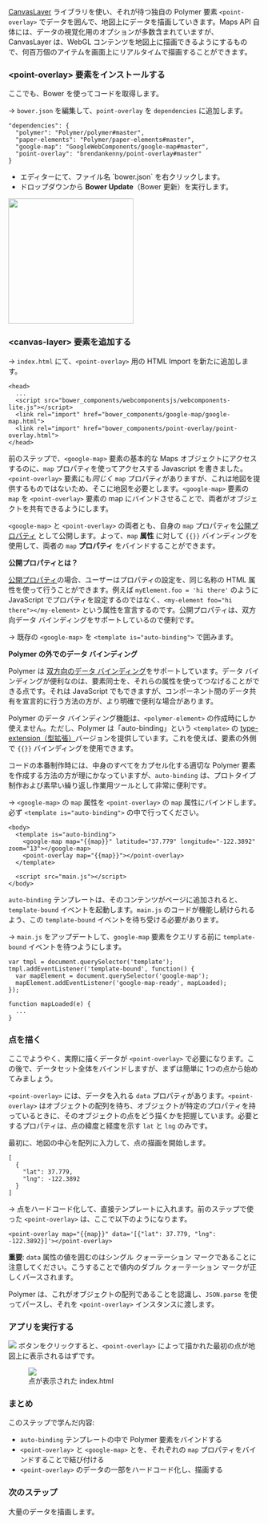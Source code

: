 ﻿<toc-element></toc-element>

[CanvasLayer](https://github.com/brendankenny/CanvasLayer) ライブラリを使い、それが待つ独自の Polymer 要素 `<point-overlay>` でデータを囲んで、地図上にデータを描画していきます。Maps API 自体には、データの視覚化用のオプションが多数含まれていますが、CanvasLayer は、WebGL コンテンツを地図上に描画できるようにするもので、何百万個のアイテムを画面上にリアルタイムで描画することができます。

### &lt;point-overlay> 要素をインストールする

ここでも、Bower を使ってコードを取得します。

&rarr; `bower.json` を編集して、`point-overlay` を `dependencies` に追加します。

    "dependencies": {
      "polymer": "Polymer/polymer#master",
      "paper-elements": "Polymer/paper-elements#master",
      "google-map": "GoogleWebComponents/google-map#master",
      "point-overlay": "brendankenny/point-overlay#master"
    }

<div class="stepbystep">
  <ul>
    <li>エディターにて、ファイル名 `bower.json` を右クリックします。</li>
    <li>ドロップダウンから <b>Bower Update</b>（Bower 更新）を実行します。</li>
  </ul>
  <div>
    <img src="img/s2-bowerupdate.png" style="height:250px;">
  </div>
</div>

### &lt;canvas-layer> 要素を追加する

&rarr; `index.html` にて、`<point-overlay>` 用の HTML Import を新たに追加します。

    <head>
      ...
      <script src="bower_components/webcomponentsjs/webcomponents-lite.js"></script>
      <link rel="import" href="bower_components/google-map/google-map.html">
      <link rel="import" href="bower_components/point-overlay/point-overlay.html">
    </head>

前のステップで、`<google-map>` 要素の基本的な Maps オブジェクトにアクセスするのに、`map` プロパティを使ってアクセスする Javascript を書きました。`<point-overlay>` 要素にも*同じく* `map` プロパティがありますが、これは地図を提供するものではないため、そこに地図を必要とします。`<google-map>` 要素の `map` を `<point-overlay>` 要素の map にバインドさせることで、両者がオブジェクトを共有できるようにします。

`<google-map>` と `<point-overlay>` の両者とも、自身の `map` プロパティを[公開プロパティ](http://www.polymer-project.org/docs/polymer/polymer.html#published-properties) として公開します。よって、`map` **属性** に対して `{{}}` バインディングを使用して、両者の `map` **プロパティ** をバインドすることができます。

<aside class="callout">
  <b>公開プロパティとは？</b>
  <p><a href="http://www.polymer-project.org/docs/polymer/polymer.html#published-properties">公開プロパティ</a>の場合、ユーザーはプロパティの設定を、同じ名称の HTML 属性を使って行うことができます。例えば <code>myElement.foo = 'hi there'</code> のように JavaScript でプロパティを設定するのではなく、<code>&lt;my-element foo="hi there">&lt;/my-element></code> という属性を宣言するのです。公開プロパティは、双方向データ バインディングをサポートしているので便利です。</p>
</aside> 

&rarr; 既存の `<google-map>` を `<template is="auto-binding">` で囲みます。

<aside class="callout">
  <b>Polymer の外でのデータ バインディング</b>
  <p>Polymer は <a href="http://www.polymer-project.org/docs/polymer/databinding.html">双方向のデータ バインディング</a>をサポートしています。データ バインディングが便利なのは、要素同士を、それらの属性を使ってつなげることができる点です。それは JavaScript でもできますが、コンポーネント間のデータ共有を宣言的に行う方法の方が、より明確で便利な場合があります。</p>
  <p>Polymer のデータ バインディング機能は、<code>&lt;polymer-element></code> の作成時にしか使えません。ただし、Polymer は「auto-binding」という <code>&lt;template></code> の <a href="http://www.html5rocks.com/en/tutorials/webcomponents/customelements/#typeextension">type-extension（型拡張）</a>バージョンを提供しています。これを使えば、要素の外側で <code>{{}}</code> バインディングを使用できます。</p>
  <p>コードの本番制作時には、中身のすべてをカプセル化する適切な Polymer 要素を作成する方法の方が理にかなっていますが、<code>auto-binding</code> は、プロトタイプ制作および素早い繰り返し作業用ツールとして非常に便利です。

</aside> 

&rarr; `<google-map>` の `map` 属性を `<point-overlay>` の `map` 属性にバインドします。必ず `<template is="auto-binding">` の中で行ってください。

    <body>
      <template is="auto-binding">
        <google-map map="{{map}}" latitude="37.779" longitude="-122.3892" zoom="13"></google-map>
        <point-overlay map="{{map}}"></point-overlay>
      </template>

      <script src="main.js"></script>
    </body>

`auto-binding` テンプレートは、そのコンテンツがページに追加されると、`template-bound` イベントを起動します。`main.js` のコードが機能し続けられるよう、この `template-bound` イベントを待ち受ける必要があります。

&rarr; `main.js` をアップデートして、`google-map` 要素をクエリする前に `template-bound` イベントを待つようにします。

    var tmpl = document.querySelector('template');
    tmpl.addEventListener('template-bound', function() {
      var mapElement = document.querySelector('google-map');
      mapElement.addEventListener('google-map-ready', mapLoaded);
    });

    function mapLoaded(e) {
      ...
    }

### 点を描く

ここでようやく、実際に描くデータが `<point-overlay>` で必要になります。この後で、データセット全体をバインドしますが、まずは簡単に 1つの点から始めてみましょう。

`<point-overlay>` には、データを入れる `data` プロパティがあります。`<point-overlay>` はオブジェクトの配列を待ち、オブジェクトが特定のプロパティを持っているときに、そのオブジェクトの点をどう描くかを把握しています。必要とするプロパティは、点の緯度と経度を示す `lat` と `lng` のみです。

最初に、地図の中心を配列に入力して、点の描画を開始します。

    [
      {
        "lat": 37.779,
        "lng": -122.3892
      }
    ]

&rarr; 点をハードコード化して、直接テンプレートに入れます。前のステップで使った `<point-overlay>` は、ここで以下のようになります。

    <point-overlay map="{{map}}" data='[{"lat": 37.779, "lng": -122.3892}]'></point-overlay>

**重要**: `data` 属性の値を囲むのはシングル クォーテーション マークであることに注意してください。こうすることで値内のダブル クォーテーション マークが正しくパースされます。

Polymer は、これがオブジェクトの配列であることを認識し、`JSON.parse` を使ってパースし、それを `<point-overlay>` インスタンスに渡します。

### アプリを実行する

<img src="img/runbutton.png" class="icon"> ボタンをクリックすると、`<point-overlay>` によって描かれた最初の点が地図上に表示されるはずです。

<figure>
  <img src="img/s4-map-first-point.png">
  <figcaption>点が表示された index.html </figcaption>
</figure>

### まとめ

このステップで学んだ内容:

- `auto-binding` テンプレートの中で Polymer 要素をバインドする
- `<point-overlay>` と `<google-map>` とを、それぞれの `map` プロパティをバインドすることで結び付ける
- `<point-overlay>` のデータの一部をハードコード化し、描画する 

### 次のステップ

大量のデータを描画します。
